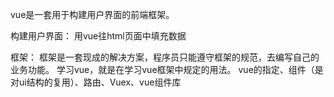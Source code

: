vue是一套用于构建用户界面的前端框架。

构建用户界面：
用vue往html页面中填充数据

框架：
框架是一套现成的解决方案，程序员只能遵守框架的规范，去编写自己的业务功能。
学习vue，就是在学习vue框架中规定的用法。
vue的指定、组件（是对ui结构的复用）、路由、Vuex、vue组件库
